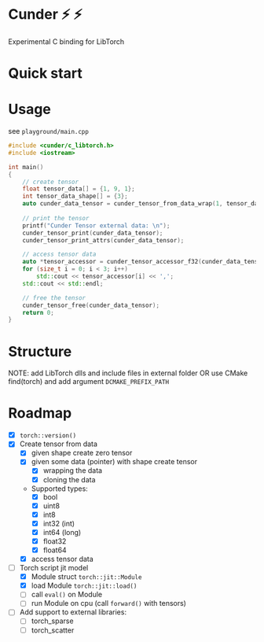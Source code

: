 # Cunder :zap: :zap:

Experimental C binding for LibTorch

# Quick start

# Usage

see `playground/main.cpp`

```cpp
#include <cunder/c_libtorch.h>
#include <iostream>

int main()
{
	// create tensor
	float tensor_data[] = {1, 9, 1};
	int tensor_data_shape[] = {3};
	auto cunder_data_tensor = cunder_tensor_from_data_wrap(1, tensor_data_shape, tensor_data, Cunder_DType::Cunder_Float32);
	
	// print the tensor
	printf("Cunder Tensor external data: \n");
	cunder_tensor_print(cunder_data_tensor);
	cunder_tensor_print_attrs(cunder_data_tensor);

	// access tensor data
	auto *tensor_accessor = cunder_tensor_accessor_f32(cunder_data_tensor);
	for (size_t i = 0; i < 3; i++)
		std::cout << tensor_accessor[i] << ',';
	std::cout << std::endl;

	// free the tensor
	cunder_tensor_free(cunder_data_tensor);
	return 0;
}
```

# Structure

NOTE: add LibTorch dlls and include files in external folder OR use CMake find(torch) and add argument `DCMAKE_PREFIX_PATH`

# Roadmap

- [x] `torch::version()`
- [x] Create tensor from data
  - [x] given shape create zero tensor
  - [x] given some data (pointer) with shape create tensor
    - [x] wrapping the data
    - [x] cloning the data
  - Supported types:
    - [x] bool
    - [x] uint8
    - [x] int8
    - [x] int32 (int)
    - [x] int64 (long)
    - [x] float32
    - [x] float64
  - [x] access tensor data
- [ ] Torch script jit model
  - [x] Module struct `torch::jit::Module`
  - [x] load Module `torch::jit::load()`
  - [ ] call `eval()` on Module
  - [ ] run Module on cpu (call `forward()` with tensors)
- [ ] Add support to external libraries:
  - [ ] torch_sparse
  - [ ] torch_scatter
